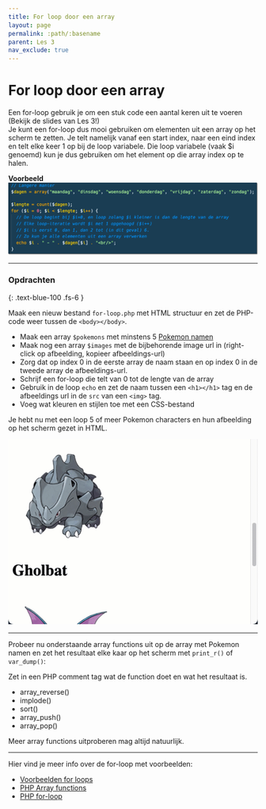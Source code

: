 ```yaml
---
title: For loop door een array 
layout: page 
permalink: :path/:basename 
parent: Les 3 
nav_exclude: true
---
```


# For loop door een array

Een for-loop gebruik je om een stuk code een aantal keren uit te voeren (Bekijk de slides van Les 3!)  
Je kunt een for-loop dus mooi gebruiken om elementen uit een array op het scherm te zetten. Je telt namelijk vanaf een start index, naar een eind index en telt elke keer 1 op bij de loop variabele.
Die loop variabele (vaak $i genoemd) kun je dus gebruiken om het element op die array index op te halen.

**Voorbeeld**
![For-loop door array](images/for-loop.png)

---

### Opdrachten
{: .text-blue-100 .fs-6 }

Maak een nieuw bestand `for-loop.php` met HTML structuur en zet de PHP-code weer tussen de `<body></body>`.

- Maak een array `$pokemons` met minstens 5 [Pokemon namen](https://www.pokemon.com/nl/pokedex/)
- Maak nog een array `$images` met de bijbehorende image url in (right-click op afbeelding, kopieer afbeeldings-url)
- Zorg dat op index 0 in de eerste array de naam staan en op index 0 in de tweede array de afbeeldings-url.
- Schrijf een for-loop die telt van 0 tot de lengte van de array
- Gebruik in de loop `echo` en zet de naam tussen een `<h1></h1>` tag en de afbeeldings url in de `src` van een `<img>` tag.
- Voeg wat kleuren en stijlen toe met een CSS-bestand

Je hebt nu met een loop 5 of meer Pokemon characters en hun afbeelding op het scherm gezet in HTML.

![Pokemons](images/pokemons.gif)

---

Probeer nu onderstaande array functions uit op de array met Pokemon namen en zet het resultaat elke kaar op het scherm met `print_r()` of `var_dump()`:

Zet in een PHP comment tag wat de function doet en wat het resultaat is.

- array_reverse()
- implode()
- sort()
- array_push()
- array_pop()

Meer array functions uitproberen mag altijd natuurlijk.

---

Hier vind je meer info over de for-loop met voorbeelden:

- [Voorbeelden for loops](https://nl.wikibooks.org/wiki/Programmeren_in_PHP/Loops)
- [PHP Array functions](https://www.php.net/manual/en/ref.array.php)
- [PHP for-loop](https://www.php.net/manual/en/control-structures.for.php)

